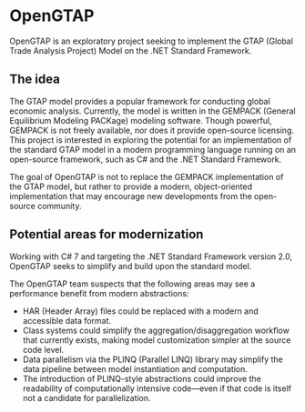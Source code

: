 # OpenGTAP
OpenGTAP is an exploratory project seeking to implement the GTAP (Global Trade Analysis Project) Model on the .NET Standard Framework.

## The idea
The GTAP model provides a popular framework for conducting global economic analysis. Currently, the model is written in the GEMPACK (General Equilibrium Modeling PACKage) modeling software. Though powerful, GEMPACK is not freely available, nor does it provide open-source licensing. This project is interested in exploring the potential for an implementation of the standard GTAP model in a modern programming language running on an open-source framework, such as C# and the .NET Standard Framework.

The goal of OpenGTAP is not to replace the GEMPACK implementation of the GTAP model, but rather to provide a modern, object-oriented implementation that may encourage new developments from the open-source community.

## Potential areas for modernization
Working with C# 7 and targeting the .NET Standard Framework version 2.0, OpenGTAP seeks to simplify and build upon the standard model. 

The OpenGTAP team suspects that the following areas may see a performance benefit from modern abstractions: 
* HAR (Header Array) files could be replaced with a modern and accessible data format.
* Class systems could simplify the aggregation/disaggregation workflow that currently exists, making model customization simpler at the source code level.
* Data parallelism via the PLINQ (Parallel LINQ) library may simplify the data pipeline between model instantiation and computation. 
* The introduction of PLINQ-style abstractions could improve the readability of computationally intensive code—even if that code is itself not a candidate for parallelization.
